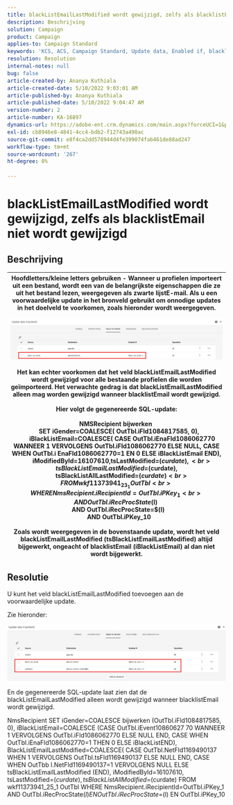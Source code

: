 ```yaml
---
title: blackListEmailLastModified wordt gewijzigd, zelfs als blacklistEmail niet wordt gewijzigd
description: Beschrijving
solution: Campaign
product: Campaign
applies-to: Campaign Standard
keywords: 'KCS, ACS, Campaign Standard, Update data, Enabled if, blacklistEmail, blackListEmailLastModified '
resolution: Resolution
internal-notes: null
bug: false
article-created-by: Ananya Kuthiala
article-created-date: 5/10/2022 9:03:01 AM
article-published-by: Ananya Kuthiala
article-published-date: 5/10/2022 9:04:47 AM
version-number: 2
article-number: KA-16897
dynamics-url: https://adobe-ent.crm.dynamics.com/main.aspx?forceUCI=1&pagetype=entityrecord&etn=knowledgearticle&id=ca339ff7-3fd0-ec11-a7b5-0022480a8e40
exl-id: cb8946e8-4841-4cc4-bdb2-f12743a498ac
source-git-commit: e8f4ca2dd578944d4fe399074fab461de88ad247
workflow-type: tm+mt
source-wordcount: '267'
ht-degree: 0%

---
```


# blackListEmailLastModified wordt gewijzigd, zelfs als blacklistEmail niet wordt gewijzigd

## Beschrijving



| Hoofdletters/kleine letters gebruiken - Wanneer u profielen importeert uit een bestand, wordt een van de belangrijkste eigenschappen die ze uit het bestand lezen, weergegeven als zwarte lijstE-mail. Als u een voorwaardelijke update in het bronveld gebruikt om onnodige updates in het doelveld te voorkomen, zoals hieronder wordt weergegeven.<br><br>![](assets/___cb339ff7-3fd0-ec11-a7b5-0022480a8e40___.jpeg)<br><br>Het kan echter voorkomen dat het veld blackListEmailLastModified wordt gewijzigd voor alle bestaande profielen die worden geïmporteerd. Het verwachte gedrag is dat blackListEmailLastModified alleen mag worden gewijzigd wanneer blacklistEmail wordt gewijzigd.<br><br>Hier volgt de gegenereerde SQL-update:<br><br>NMSRecipient bijwerken <br>     SET iGender=COALESCE( OutTbl.iFld1084817585, 0),<br>         iBlackListEmail=COALESCE( CASE OutTbl.iEnaFld1086062770 WANNEER 1 VERVOLGENS OutTbl.iFld1086062770 ELSE NULL, CASE WHEN OutTbl.i EnaFld1086062770=1 EN 0 ELSE iBlackListEmail END),<br>         iModifiedById=16107610,tsLastModified=$(curdate),<br>         tsBlackListEmailLastModified=$(curdate),<br>         tsBlackListAllLastModified=$(curdate) <br>    FROM wkf11373941_23_1 OutTbl <br>   WHERE NmsRecipient.iRecipientId=OutTbl.iPKey_1 <br>     AND OutTbl.iRecProcState$(l) <br>     AND OutTbl.iRecProcState=$(l) <br>     AND OutTbl.iPKey_10<br><br>Zoals wordt weergegeven in de bovenstaande update, wordt het veld blackListEmailLastModified (tsBlackListEmailLastModified) altijd bijgewerkt, ongeacht of blacklistEmail (iBlackListEmail) al dan niet wordt bijgewerkt. |
| --- |



## Resolutie


U kunt het veld blackListEmailLastModified toevoegen aan de voorwaardelijke update.

Zie hieronder:

![](assets/46d6b7ee-ab97-eb11-b1ac-002248093c2a.png)

En de gegenereerde SQL-update laat zien dat de blackListEmailLastModified alleen wordt gewijzigd wanneer blacklistEmail wordt gewijzigd.

NmsRecipient SET iGender=COALESCE bijwerken (OutTbl.iFld1084817585, 0), iBlackListEmail=COALESCE (CASE OutTbl.iEvent10860627 70 WANNEER 1 VERVOLGENS OutTbl.iFld1086062770 ELSE NULL END, CASE WHEN OutTbl.iEnaFld1086062770=1 THEN 0 ELSE iBlackListEND), BlackListEmailLastModified=COALESCE( CASE OutTbl.NetFld1169490137 WHEN 1 VERVOLGENS OutTbl.tsFld1169490137 ELSE NULL END, CASE WHEN OutTbb l.NetFld1169490137=1 VERVOLGENS NULL ELSE tsBlackListEmailLastModified (END), iModifiedById=16107610, tsLastModified=$(curdate), tsBlackListAll Modified=$(curdate) FROM wkf11373941_25_1 OutTbl WHERE NmsRecipient.iRecipientId=OutTbl.iPKey_1 AND OutTbl.iRecProcState$(l) EN OutTbl.i RecProcState=$(l) EN OutTbl.iPKey_10
